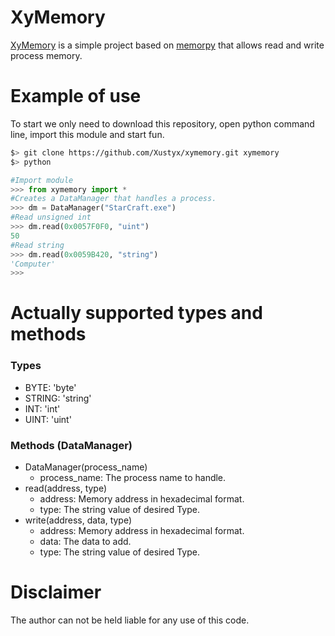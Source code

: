 # XyMemory
[XyMemory][git-repo-url] is a simple project based on [memorpy][git-memorpy-url] that allows read and write process memory.

# Example of use
To start we only need to download this repository, open python command line, import this module and start fun.

```sh
$> git clone https://github.com/Xustyx/xymemory.git xymemory
$> python
```
```python
#Import module
>>> from xymemory import *
#Creates a DataManager that handles a process.
>>> dm = DataManager("StarCraft.exe")
#Read unsigned int
>>> dm.read(0x0057F0F0, "uint")
50
#Read string
>>> dm.read(0x0059B420, "string")
'Computer'
>>>
```

# Actually supported types and methods
### Types
- BYTE: 'byte'
- STRING: 'string'
- INT: 'int'
- UINT: 'uint'

### Methods (DataManager)
* DataManager(process_name)
  * process_name: The process name to handle.
* read(address, type)
  * address: Memory address in hexadecimal format.
  * type: The string value of desired Type.
* write(address, data, type)
  * address: Memory address in hexadecimal format.
  * data: The data to add.
  * type: The string value of desired Type.

# Disclaimer
The author can not be held liable for any use of this code.


[git-repo-url]: <https://github.com/Xustyx/xymemory.git>
[git-memorpy-url]: <https://github.com/n1nj4sec/memorpy>
